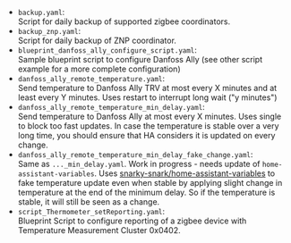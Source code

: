 - `backup.yaml`:\
  Script for daily backup of supported zigbee coordinators.
- `backup_znp.yaml`:\
  Script for daily backup of ZNP coordinator.
- `blueprint_danfoss_ally_configure_script.yaml`:\
  Sample blueprint script to configure Danfoss Ally (see other script
  example for a more complete configuration)
- `danfoss_ally_remote_temperature.yaml`:\
  Send temperature to Danfoss Ally TRV at most every X minutes and at least
  every Y minutes. Uses restart to interrupt long wait ("y minutes")
- `danfoss_ally_remote_temperature_min_delay.yaml`:\
  Send temperature to Danfoss Ally at most every X minutes. Uses single to
  block too fast updates. In case the temperature is stable over a very
  long time, you should ensure that HA considers it is updated on every
  change.
- `danfoss_ally_remote_temperature_min_delay_fake_change.yaml`:\
  Same as `..._min_delay.yaml`. Work in progress - needs update of
  `home-assistant-variables`. Uses
  [snarky-snark/home-assistant-variables](https://github.com/snarky-snark/home-assistant-variables)
  to fake temperature update even when stable by applying slight change in
  temperature at the end of the minimum delay. So if the temperature is
  stable, it will still be seen as a change.
- `script_Thermometer_setReporting.yaml`:\
  Blueprint Script to configure reporting of a zigbee device with
  Temperature Measurement Cluster 0x0402.
